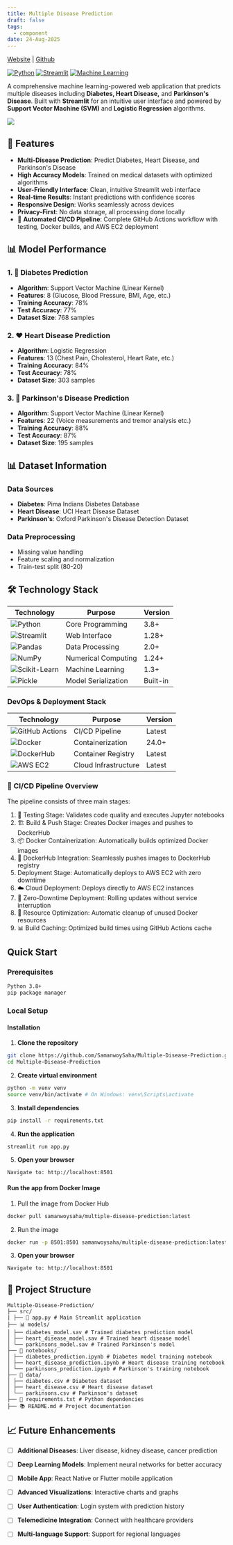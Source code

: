 ```yaml
---
title: Multiple Disease Prediction
draft: false
tags:
  - component
date: 24-Aug-2025
---
```



[Website](http://ec2-43-204-23-83.ap-south-1.compute.amazonaws.com:8501/) | [Github](https://github.com/SamanwoySaha/Multiple-Disease-Prediction) 

[![Python](https://img.shields.io/badge/Python-3.8%2B-blue)](https://www.python.org/) [![Streamlit](https://img.shields.io/badge/Streamlit-1.28%2B-red)](https://streamlit.io/) [![Machine Learning](https://img.shields.io/badge/ML-Scikit%20Learn-orange)](https://scikit-learn.org/)

A comprehensive machine learning-powered web application that predicts multiple diseases including **Diabetes, Heart Disease,** and **Parkinson's Disease**. Built with **Streamlit** for an intuitive user interface and powered by **Support Vector Machine (SVM)** and **Logistic Regression** algorithms.

![](https://i.postimg.cc/7Y4XSMDF/multiple-disease-prediction.png)

## 🌟 Features

- **Multi-Disease Prediction**: Predict Diabetes, Heart Disease, and Parkinson's Disease
- **High Accuracy Models**: Trained on medical datasets with optimized algorithms
- **User-Friendly Interface**: Clean, intuitive Streamlit web interface
- **Real-time Results**: Instant predictions with confidence scores
- **Responsive Design**: Works seamlessly across devices
- **Privacy-First**: No data storage, all processing done locally
- 🔄 **Automated CI/CD Pipeline**: Complete GitHub Actions workflow with testing, Docker builds, and AWS EC2 deployment

## 📊 Model Performance

### 1. 💉 Diabetes Prediction

- **Algorithm**: Support Vector Machine (Linear Kernel)
- **Features**: 8 (Glucose, Blood Pressure, BMI, Age, etc.)
- **Training Accuracy**: 78%
- **Test Accuracy**: 77%
- **Dataset Size**: 768 samples
### 2. ❤️ Heart Disease Prediction

- **Algorithm**: Logistic Regression
- **Features**: 13 (Chest Pain, Cholesterol, Heart Rate, etc.)
- **Training Accuracy**: 84%
- **Test Accuracy**: 78%
- **Dataset Size**: 303 samples
### 3. 🧠 Parkinson's Disease Prediction

- **Algorithm**: Support Vector Machine (Linear Kernel)
- **Features**: 22 (Voice measurements and tremor analysis etc.)
- **Training Accuracy**: 88%
- **Test Accuracy**: 87%
- **Dataset Size**: 195 samples
## 📊 Dataset Information

### Data Sources
- **Diabetes**: Pima Indians Diabetes Database
- **Heart Disease**: UCI Heart Disease Dataset
- **Parkinson's**: Oxford Parkinson's Disease Detection Dataset
### Data Preprocessing

- Missing value handling
- Feature scaling and normalization
- Train-test split (80-20)

## 🛠️ Technology Stack

| Technology                                                                                                     | Purpose             | Version  |
| -------------------------------------------------------------------------------------------------------------- | ------------------- | -------- |
| ![Python](https://img.shields.io/badge/Python-3776AB?style=flat&logo=python&logoColor=white)                   | Core Programming    | 3.8+     |
| ![Streamlit](https://img.shields.io/badge/Streamlit-FF4B4B?style=flat&logo=streamlit&logoColor=white)          | Web Interface       | 1.28+    |
| ![Pandas](https://img.shields.io/badge/Pandas-150458?style=flat&logo=pandas&logoColor=white)                   | Data Processing     | 2.0+     |
| ![NumPy](https://img.shields.io/badge/NumPy-013243?style=flat&logo=numpy&logoColor=white)                      | Numerical Computing | 1.24+    |
| ![Scikit-Learn](https://img.shields.io/badge/Scikit_Learn-F7931E?style=flat&logo=scikit-learn&logoColor=white) | Machine Learning    | 1.3+     |
| ![Pickle](https://img.shields.io/badge/Pickle-3776AB?style=flat&logo=python&logoColor=white)                   | Model Serialization | Built-in |

### DevOps & Deployment Stack

| Technology                                                                                                           | Purpose              | Version |
| -------------------------------------------------------------------------------------------------------------------- | -------------------- | ------- |
| ![GitHub Actions](https://img.shields.io/badge/GitHub_Actions-2088FF?style=flat&logo=github-actions&logoColor=white) | CI/CD Pipeline       | Latest  |
| ![Docker](https://img.shields.io/badge/Docker-2496ED?style=flat&logo=docker&logoColor=white)                         | Containerization     | 24.0+   |
| ![DockerHub](https://img.shields.io/badge/DockerHub-2496ED?style=flat&logo=docker&logoColor=white)                   | Container Registry   | Latest  |
| ![AWS EC2](https://img.shields.io/badge/AWS_EC2-FF9900?style=flat&logo=amazon-aws&logoColor=white)                   | Cloud Infrastructure | Latest  |

### 🔄 CI/CD Pipeline Overview

The pipeline consists of three main stages:
1. 🧪 Testing Stage: Validates code quality and executes Jupyter notebooks
2. 🏗️ Build & Push Stage: Creates Docker images and pushes to DockerHub
3. 📦 Docker Containerization: Automatically builds optimized Docker images
4. 🐳 DockerHub Integration: Seamlessly pushes images to DockerHub registry
5. Deployment Stage: Automatically deploys to AWS EC2 with zero downtime
6. ☁️ Cloud Deployment: Deploys directly to AWS EC2 instances
7. 🔄 Zero-Downtime Deployment: Rolling updates without service interruption
8. 🧹 Resource Optimization: Automatic cleanup of unused Docker resources
9. 📊 Build Caching: Optimized build times using GitHub Actions cache
## Quick Start
### Prerequisites
```bash
Python 3.8+
pip package manager
```
### Local Setup

#### Installation
1. **Clone the repository**
```bash
git clone https://github.com/SamanwoySaha/Multiple-Disease-Prediction.git
cd Multiple-Disease-Prediction
```

2. **Create virtual environment**
```bash
python -m venv venv
source venv/bin/activate # On Windows: venv\Scripts\activate
```

3. **Install dependencies**
```bash
pip install -r requirements.txt
```

4. **Run the application**
```bash
streamlit run app.py
```

5. **Open your browser**

```
Navigate to: http://localhost:8501
```

#### Run the app from Docker Image

1. Pull the image from Docker Hub
```bash
docker pull samanwoysaha/multiple-disease-prediction:latest
```

2. Run the image
```bash
docker run -p 8501:8501 samanwoysaha/multiple-disease-prediction:latest
```

3. **Open your browser**

```
Navigate to: http://localhost:8501
```

## 📁 Project Structure

```
Multiple-Disease-Prediction/
├── src/
| ├── 📄 app.py # Main Streamlit application
├── 📊 models/
│ ├── diabetes_model.sav # Trained diabetes prediction model
│ ├── heart_disease_model.sav # Trained heart disease model
│ └── parkinsons_model.sav # Trained Parkinson's model
├── 📓 notebooks/
│ ├── diabetes_prediction.ipynb # Diabetes model training notebook
│ ├── heart_disease_prediction.ipynb # Heart disease training notebook
│ └── parkinsons_prediction.ipynb # Parkinson's training notebook
├── 📂 data/
│ ├── diabetes.csv # Diabetes dataset
│ ├── heart_disease.csv # Heart disease dataset
│ └── parkinsons.csv # Parkinson's dataset
├── 🔧 requirements.txt # Python dependencies
├── 📚 README.md # Project documentation
```

## 📈 Future Enhancements

- [ ] **Additional Diseases**: Liver disease, kidney disease, cancer prediction
- [ ] **Deep Learning Models**: Implement neural networks for better accuracy
- [ ] **Mobile App**: React Native or Flutter mobile application
- [ ] **Advanced Visualizations**: Interactive charts and graphs
- [ ] **User Authentication**: Login system with prediction history
- [ ] **Telemedicine Integration**: Connect with healthcare providers
- [ ] **Multi-language Support**: Support for regional languages





  

